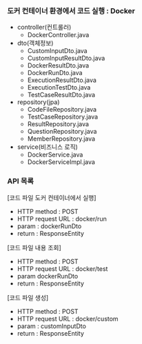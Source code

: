 ### 도커 컨테이너 환경에서 코드 실행 : Docker
- controller(컨트롤러)
    - DockerController.java
- dto(객체정보)
    - CustomInputDto.java
    - CustomInputResultDto.java
    - DockerResultDto.java
    - DockerRunDto.java
    - ExecutionResultDto.java
    - ExecutionTestDto.java
    - TestCaseResultDto.java
- repository(jpa)
    - CodeFileRepository.java
    - TestCaseRepository.java
    - ResultRepository.java
    - QuestionRepository.java
    - MemberRepository.java
- service(비즈니스 로직)
    - DockerService.java
    - DockerServiceImpl.java

### API 목록
[코드 파일 도커 컨테이너에서 실행]
- HTTP method : POST
- HTTP request URL : docker/run
- param : dockerRunDto
- return : ResponseEntity<ExecutionResultDto>

[코드 파일 내용 조회]
- HTTP method : POST
- HTTP request URL : docker/test
- param dockerRunDto
- return : ResponseEntity<ExecutionResultDto>

[코드 파일 생성]
- HTTP method : POST
- HTTP request URL : docker/custom
- param : customInputDto
- return : ResponseEntity<CustomInputResultDto>
